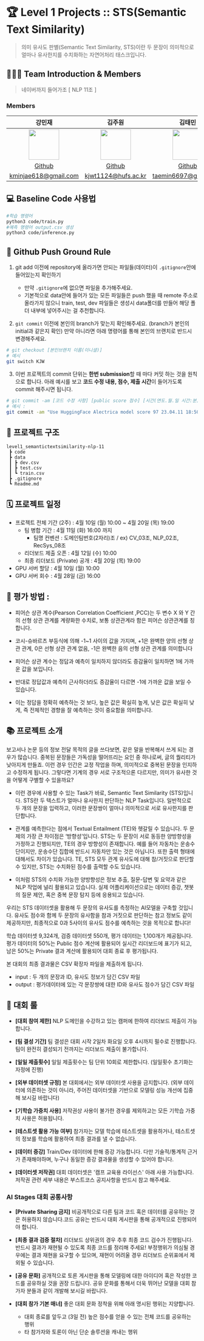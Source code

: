 # 🏆 Level 1 Projects :: STS(Semantic Text Similarity)
>의미 유사도 판별(Semantic Text Similarity, STS)이란 두 문장이 의미적으로 얼마나 유사한지를 수치화하는 자연어처리 태스크입니다.

## 🧑🏻‍💻 Team Introduction & Members 

> 네이버까지 들어가조 [ NLP 11조 ] 

### Members
강민재|김주원|김태민|신혁준|윤상원|
:-:|:-:|:-:|:-:|:-:
<img src='https://avatars.githubusercontent.com/u/39152134?v=4' height=80 width=80px></img>|<img src='https://avatars.githubusercontent.com/u/81630351?v=4' height=80 width=80px></img>|<img src='https://avatars.githubusercontent.com/u/96530685?v=4' height=80 width=80px></img>|<img src='https://avatars.githubusercontent.com/u/96534680?v=4' height=80 width=80px></img>|<img src='https://avatars.githubusercontent.com/u/38793142?v=4' height=80 width=80px></img>
[Github](https://github.com/mjk0618)|[Github](https://github.com/Kim-Ju-won)|[Github](https://github.com/taemin6697)|[Github](https://github.com/jun048098)|[Github](https://github.com/SangwonYoon)
kminjae618@gmail.com|kjwt1124@hufs.ac.kr|taemin6697@gmail.com|jun048098@gmail.com|iandr0805@gmail.com

## 💻 Baseline Code 사용법
```bash
#학습 명령어 
python3 code/train.py
#예측 명령어 output.csv 생성
python3 code/inference.py 
```

## 📐 Github Push Ground Rule

1. git add 이전에 repository에 올라가면 안되는 파일들(데이터)이 `.gitignore`안에 들어있는지 확인하기
    -  만약 `.gitignore`에 없으면 파일을 추가해주세요. 
    - 기본적으로 data안에 들어가 있는 모든 파일들은 push 했을 때 remote 주소로 올라가지 않으니 train, test, dev 파일들은 생성시 data폴더를 만들어 해당 폴더 내부에 넣어주시는 걸 추천합니다.

2. `git commit` 이전에 본인의 branch가 맞는지 확인해주세요. (branch가 본인의 initial과 같은지 확인) 만약 아니라면 아래 명령어를 통해 본인의 브랜치로 반드시 변경해주세요.
```bash
# git checkout [본인브랜치 이름(이니셜)]
# 예시 
git switch KJW
```

3. 이번 프로젝트의 commit 단위는 **한번 submission**할 때 마다  커밋 하는 것을 원칙으로 합니다. 아래 예시를 보고 **코드 수정 내용, 점수, 제출 시간**이 들어가도록 commit 해주시면 됩니다. 

```bash
# git commit -am [코드 수정 사항] [public score 점수] [시간(연도.월.일 시간:분)]
# 예시 : 
git commit -am "Use HuggingFace Alectrica model score 97 23.04.11 18:50"
```

## 📁 프로젝트 구조
```
level1_semantictextsimilarity-nlp-11
 ┣ code
 ┣ data
 ┃ ┣ dev.csv
 ┃ ┣ test.csv
 ┃ ┗ train.csv
 ┣ .gitignore
 ┗ Readme.md
 ```


## 🗓️ 프로젝트 일정
- 프로젝트 전체 기간 (2주) : 4월 10일 (월) 10:00 ~ 4월 20일 (목) 19:00
  - 팀 병합 기간 : 4월 11일 (화) 16:00 까지
    - 팀명 컨벤션 : 도메인팀번호(2자리)조 / ex) CV_03조, NLP_02조, RecSys_08조
  - 리더보드 제출 오픈 : 4월 12일 (수) 10:00
  - 최종 리더보드 (Private) 공개 : 4월 20일 (목) 19:00
- GPU 서버 할당 : 4월 10일 (월) 10:00
- GPU 서버 회수 : 4월 28일 (금) 16:00

## 💯 평가 방법 : 

- 피어슨 상관 계수(Pearson Correlation Coefficient ,PCC)는 두 변수 X 와 Y 간의 선형 상관 관계를 계량화한 수치로, 보통 상관관계라 함은 피어슨 상관관계를 칭합니다.

- 코시-슈바르츠 부등식에 의해 -1~1 사이의 값을 가지며, +1은 완벽한 양의 선형 상관 관계, 0은 선형 상관 관계 없음, -1은 완벽한 음의 선형 상관 관계를 의미합니다

- 피어슨 상관 계수는 정답과 예측이 일치하지 않더라도 증감율이 일치하면 1에 가까운 값을 보입니다.

- 반대로 정답값과 예측이 근사하더라도 증감율이 다르면 -1에 가까운 값을 보일 수 있습니다.

- 이는 정답을 정확히 예측하는 것 보다, 높은 값은 확실히 높게, 낮은 값은 확실히 낮게, 즉 전체적인 경향을 잘 예측하는 것이 중요함을 의미합니다.

## 📚 프로젝트 소개

보고서나 논문 등의 정보 전달 목적의 글을 쓰다보면, 같은 말을 반복해서 쓰게 되는 경우가 많습니다. 중복된 문장들은 가독성을 떨어뜨리는 요인 중 하나로써, 글의 퀄리티가 낮아지게 만들죠. 이런 경우 인간은 교정 작업을 하며, 의미적으로 중복된 문장을 인지하고 수정하게 됩니다. 그렇다면 기계의 경우 서로 구조적으론 다르지만, 의미가 유사한 것을 어떻게 구별할 수 있을까요?

- 이런 경우에 사용할 수 있는 Task가 바로, Semantic Text Similarity (STS)입니다. STS란 두 텍스트가 얼마나 유사한지 판단하는 NLP Task입니다. 일반적으로 두 개의 문장을 입력하고, 이러한 문장쌍이 얼마나 의미적으로 서로 유사한지를 판단합니다.

- 관계를 예측한다는 점에서 Textual Entailment (TE)와 헷갈릴 수 있습니다. 두 문제의 가장 큰 차이점은 ‘방향성’입니다. STS는 두 문장이 서로 동등한 양방향성을 가정하고 진행되지만, TE의 경우 방향성이 존재합니다. 예를 들어 자동차는 운송수단이지만, 운송수단 집합에 반드시 자동차만 있는 것은 아닙니다. 또한 출력 형태에 대해서도 차이가 있습니다. TE, STS 모두 관계 유사도에 대해 참/거짓으로 판단할 수 있지만, STS는 수치화된 점수를 출력할 수도 있습니다.

- 이처럼 STS의 수치화 가능한 양방향성은 정보 추출, 질문-답변 및 요약과 같은 NLP 작업에 널리 활용되고 있습니다. 실제 어플리케이션으로는 데이터 증강, 챗봇의 질문 제안, 혹은 중복 문장 탐지 등에 응용되고 있습니다.

우리는 STS 데이터셋을 활용해 두 문장의 유사도를 측정하는 AI모델을 구축할 것입니다. 유사도 점수와 함께 두 문장의 유사함을 참과 거짓으로 판단하는 참고 정보도 같이 제공하지만, 최종적으로 0과 5사이의 유사도 점수를 예측하는 것을 목적으로 합니다!

학습 데이터셋 9,324개, 검증 데이터셋 550개, 평가 데이터는 1,100개가 제공됩니다. 평가 데이터의 50%는 Public 점수 계산에 활용되어 실시간 리더보드에 표기가 되고, 남은 50%는 Private 결과 계산에 활용되어 대회 종료 후 평가됩니다.

본 대회의 최종 결과물은 CSV 확장자 파일을 제출하게 됩니다.

- input : 두 개의 문장과 ID, 유사도 정보가 담긴 CSV 파일
- output : 평가데이터에 있는 각 문장쌍에 대한 ID와 유사도 점수가 담긴 CSV 파일


## 📏 대회 룰

- **[대회 참여 제한]** NLP 도메인을 수강하고 있는 캠퍼에 한하여 리더보드 제출이 가능합니다.

- **[팀 결성 기간]** 팀 결성은 대회 시작 2일차 화요일 오후 4시까지 필수로 진행합니다. 팀이 완전히 결성되기 전까지는 리더보드 제출이 불가합니다.

- **[일일 제출횟수]** 일일 제출횟수는 팀 단위 10회로 제한합니다. (일일횟수 초기화는 자정에 진행)

- **[외부 데이터셋 규정]** 본 대회에서는 외부 데이터셋 사용을 금지합니다. (외부 데이터에 의존하는 것이 아니라, 주어진 데이터셋을 기반으로 모델링 성능 개선에 집중해 보시길 바랍니다)

- **[기학습 가중치 사용]** 저작권상 사용이 불가한 경우를 제외하고는 모든 기학습 가중치 사용은 허용됩니다.

- **[테스트셋 활용 가능 여부]** 참가자는 모델 학습에 테스트셋을 활용하거나, 테스트셋의 정보를 학습에 활용하여 최종 결과를 낼 수 없습니다.

- **[데이터 증강]** Train/Dev 데이터에 한해 증강 가능합니다. 다만 기술적/통계적 근거가 존재해야하며, 누구나 동일한 증강 결과물을 생성할 수 있어야 합니다.

- **[데이터셋 저작권]** 대회 데이터셋은 '캠프 교육용 라이선스' 아래 사용 가능합니다. 저작권 관련 세부 내용은 부스트코스 공지사항을 반드시 참고 해주세요.

### AI Stages 대회 공통사항

- **[Private Sharing 금지]** 비공개적으로 다른 팀과 코드 혹은 데이터를 공유하는 것은 허용하지 않습니다.코드 공유는 반드시 대회 게시판을 통해 공개적으로 진행되어야 합니다.

- **[최종 결과 검증 절차]** 리더보드 상위권의 경우 추후 최종 코드 검수가 진행됩니다. 반드시 결과가 재현될 수 있도록 최종 코드를 정리해 주세요! 부정행위가 의심될 경우에는 결과 재현을 요구할 수 있으며, 재현이 어려울 경우 리더보드 순위표에서 제외될 수 있습니다.

- **[공유 문화]** 공개적으로 토론 게시판을 통해 모델링에 대한 아이디어 혹은 작성한 코드를 공유하실 것을 권장 드립니다. 공유 문화를 통해서 더욱 뛰어난 모델을 대회 참가자 분들과 같이 개발해 보시길 바랍니다.

- **[대회 참가 기본 매너]** 좋은 대회 문화 정착을 위해 아래 명시된 행위는 지양합니다.
  - 대회 종료를 앞두고 (3일 전) 높은 점수를 얻을 수 있는 전체 코드를 공유하는 행위
  - 타 참가자와 토론이 아닌 단순 솔루션을 캐내는 행위
